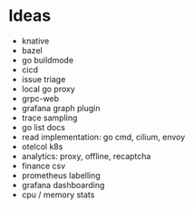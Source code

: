 # Ideas

- knative
- bazel
- go buildmode
- cicd
- issue triage
- local go proxy
- grpc-web
- grafana graph plugin
- trace sampling
- go list docs
- read implementation: go cmd, cilium, envoy
- otelcol k8s
- analytics: proxy, offline, recaptcha
- finance csv
- prometheus labelling
- grafana dashboarding
- cpu / memory stats
